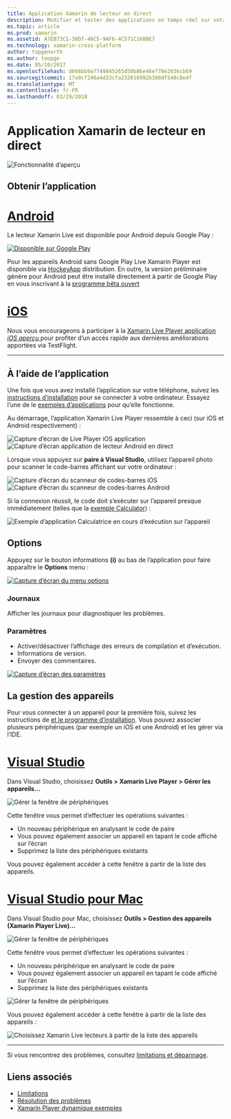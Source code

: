 ```yaml
---
title: Application Xamarin de lecteur en direct
description: Modifier et tester des applications en temps réel sur votre appareil iOS ou Android
ms.topic: article
ms.prod: xamarin
ms.assetid: A7EB73C1-38D7-46C5-9AF6-4C571C168BE7
ms.technology: xamarin-cross-platform
author: topgenorth
ms.author: toopge
ms.date: 05/10/2017
ms.openlocfilehash: d666bb9a7749845265d50b86e46ef78e2036cb69
ms.sourcegitcommit: 17a9cf246a4d33cfa232016992b308df540c8e4f
ms.translationtype: MT
ms.contentlocale: fr-FR
ms.lasthandoff: 03/29/2018
---
```

# <a name="xamarin-live-player-app"></a>Application Xamarin de lecteur en direct

![Fonctionnalité d’aperçu](~/media/shared/preview.png)

## <a name="get-the-app"></a>Obtenir l’application

# <a name="androidtabandroid"></a>[Android](#tab/android)

Le lecteur Xamarin Live est disponible pour Android depuis Google Play :

[ ![Disponible sur Google Play](images/google-play-badge.png)](https://play.google.com/store/apps/details?id=com.xamarin.live)

Pour les appareils Android sans Google Play Live Xamarin Player est disponible via [HockeyApp](https://aka.ms/xlp-hockeyapp) distribution. En outre, la version préliminaire génère pour Android peut être installé directement à partir de Google Play en vous inscrivant à la [programme bêta ouvert](https://play.google.com/apps/testing/com.xamarin.live)

# <a name="iostabios"></a>[iOS](#tab/ios)

Nous vous encourageons à participer à la [Xamarin Live Player application _iOS aperçu_ ](https://aka.ms/liveplayeralpha) pour profiter d’un accès rapide aux dernières améliorations apportées via TestFlight.

-----

## <a name="using-the-app"></a>À l’aide de l’application

Une fois que vous avez installé l’application sur votre téléphone, suivez les [instructions d’installation](~/tools/live-player/install.md) pour se connecter à votre ordinateur. Essayez l’une de le [exemples d’applications](~/tools/live-player/samples.md) pour qu’elle fonctionne.

Au démarrage, l’application Xamarin Live Player ressemble à ceci (sur iOS et Android respectivement) :

![Capture d’écran de Live Player iOS application](player-images/app-iphone-sml.png) ![Capture d’écran application de lecteur Android en direct](player-images/app-android-sml.png)

Lorsque vous appuyez sur **paire à Visual Studio**, utilisez l’appareil photo pour scanner le code-barres affichant sur votre ordinateur :

![Capture d’écran du scanneur de codes-barres iOS](player-images/scan-iphone-sml.png) ![Capture d’écran du scanneur de codes-barres Android](player-images/scan-android-sml.png)

Si la connexion réussit, le code doit s’exécuter sur l’appareil presque immédiatement (telles que la [exemple Calculator](https://developer.xamarin.com/samples/mobile/LivePlayer/BasicCalculator)) :

![Exemple d’application Calculatrice en cours d’exécution sur l’appareil](player-images/basic-calculator-iphone-sml.png)

## <a name="options"></a>Options

Appuyez sur le bouton informations **(i)** au bas de l’application pour faire apparaître le **Options** menu :

[ ![Capture d’écran du menu options](player-images/options-sml.png)](player-images/options.png#lightbox)

### <a name="logs"></a>Journaux

Afficher les journaux pour diagnostiquer les problèmes.

### <a name="settings"></a>Paramètres

* Activer/désactiver l’affichage des erreurs de compilation et d’exécution.
* Informations de version.
* Envoyer des commentaires.

[ ![Capture d’écran des paramètres](player-images/settings-sml.png)](player-images/settings.png#lightbox)

## <a name="managing-devices"></a>La gestion des appareils

Pour vous connecter à un appareil pour la première fois, suivez les instructions de [et le programme d’installation](~/tools/live-player/install.md). Vous pouvez associer plusieurs périphériques (par exemple un iOS et une Android) et les gérer via l’IDE.

# <a name="visual-studiotabwindows"></a>[Visual Studio](#tab/windows)

Dans Visual Studio, choisissez **Outils > Xamarin Live Player > Gérer les appareils...**

![Gérer la fenêtre de périphériques](player-images/manage-tools-menu-vs.png)

Cette fenêtre vous permet d’effectuer les opérations suivantes :

- Un nouveau périphérique en analysant le code de paire
- Vous pouvez également associer un appareil en tapant le code affiché sur l’écran
- Supprimez la liste des périphériques existants

Vous pouvez également accéder à cette fenêtre à partir de la liste des appareils.

# <a name="visual-studio-for-mactabmacos"></a>[Visual Studio pour Mac](#tab/macos)

Dans Visual Studio pour Mac, choisissez **Outils > Gestion des appareils (Xamarin Player Live)...**

![Gérer la fenêtre de périphériques](player-images/manage-tools-menu.png)

Cette fenêtre vous permet d’effectuer les opérations suivantes :

- Un nouveau périphérique en analysant le code de paire
- Vous pouvez également associer un appareil en tapant le code affiché sur l’écran
- Supprimez la liste des périphériques existants

![Gérer la fenêtre de périphériques](player-images/manage.png)

Vous pouvez également accéder à cette fenêtre à partir de la liste des appareils :

![Choisissez Xamarin Live lecteurs à partir de la liste des appareils](player-images/manage-device-menu.png)

-----

Si vous rencontrez des problèmes, consultez [limitations et dépannage](~/tools/live-player/troubleshooting.md).


## <a name="related-links"></a>Liens associés

- [Limitations](~/tools/live-player/limitations.md)
- [Résolution des problèmes](~/tools/live-player/troubleshooting.md)
- [Xamarin Player dynamique exemples](~/tools/livehttps://developer.xamarin.com/samples.md)
